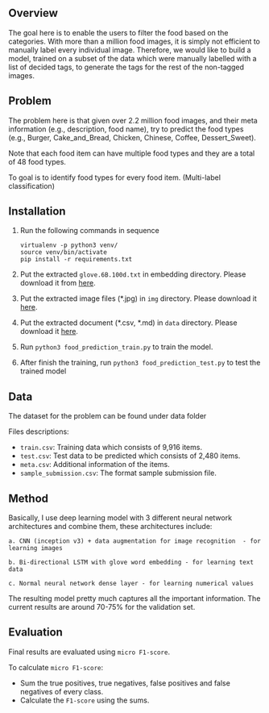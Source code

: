 ## Overview

The goal here is to enable the users to filter the food based on the categories. With more than a million food images, it is simply not efficient to manually label every individual image. Therefore, we would like to build a model, trained on a subset of the data which were manually labelled with a list of decided tags, to generate the tags for the rest of the non-tagged images.

## Problem
The problem here is that given over 2.2 million food images, and their meta information (e.g., description, food name), try 
to predict the food types (e.g., Burger, Cake_and_Bread, Chicken, Chinese, Coffee, Dessert_Sweet).
 
Note that each food item can have multiple food types and they are a total of 48 food types.

To goal is to identify food types for every food item. (Multi-label classification)



## Installation
1. Run the following commands in sequence 

    ```
    virtualenv -p python3 venv/
    source venv/bin/activate
    pip install -r requirements.txt
    ```

2. Put the extracted `glove.6B.100d.txt` in embedding directory. Please download it from [here](https://www.dropbox.com/s/pwsectjfr5i71pe/glove.6B.100d.txt.zip?dl=0).
3. Put the extracted image files (*.jpg) in `img` directory. Please download it [here](https://drive.google.com/open?id=13_fIdKmqikcmcpIhKyJOzQ0hcLJWqQS1).
4. Put the extracted document (*.csv, *.md) in `data` directory. Please download it [here](https://www.dropbox.com/s/445f4ykwsr54wox/model4.39-0.48.hdf5?dl=0).
5. Run `python3 food_prediction_train.py` to train the model.
6. After finish the training, run `python3 food_prediction_test.py` to test the trained model



## Data

The dataset for the problem can be found under data folder

Files descriptions:

- `train.csv`: Training data which consists of 9,916 items.
- `test.csv`: Test data to be predicted which consists of 2,480 items.
- `meta.csv`: Additional information of the items.
- `sample_submission.csv`: The format sample submission file.

## Method

Basically, I use deep learning model with 3 different neural network architectures and combine them, these architectures include: 

    a. CNN (inception v3) + data augmentation for image recognition  - for learning images
    
    b. Bi-directional LSTM with glove word embedding - for learning text data
    
    c. Normal neural network dense layer - for learning numerical values

The resulting model pretty much captures all the important information.
The current results are around 70-75% for the validation set. 



## Evaluation

Final results are evaluated using `micro F1-score`.

To calculate `micro F1-score`:

- Sum the true positives, true negatives, false positives and false negatives of every class.
- Calculate the `F1-score` using the sums.




